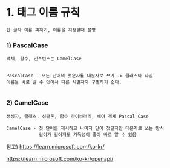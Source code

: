 <h1 id="1-태그-이름-규칙">1. 태그 이름 규칙</h1>
<pre><code>한 글자 이름 피하기, 이름을 지정할때 설명</code></pre><h3 id="1-pascalcase">1) PascalCase</h3>
<pre><code>객체, 함수, 인스턴스는 CamelCase

PascalCase - 모든 단어의 첫문자를 대문자로 쓰기 
-&gt; 클래스와 타입 이름을 바로 알 수 있어서 다른 식별자와 구별하기 쉽다. </code></pre><h3 id="2-camelcase">2) CamelCase</h3>
<pre><code>생성자, 클래스, 싱글톤, 함수 라이브러리, 베어 객체 Pascal Case

CamelCase - 첫 단어를 제시하고 나머지 단어 첫글자만 대문자로 쓰는 방식 
            길이가 길어져도 가독성이 좋아 바로 알 수 있음</code></pre><p>참고) <a href="https://learn.microsoft.com/ko-kr/">https://learn.microsoft.com/ko-kr/</a>
<a href="https://learn.microsoft.com/ko-kr/openapi/">https://learn.microsoft.com/ko-kr/openapi/</a></p>